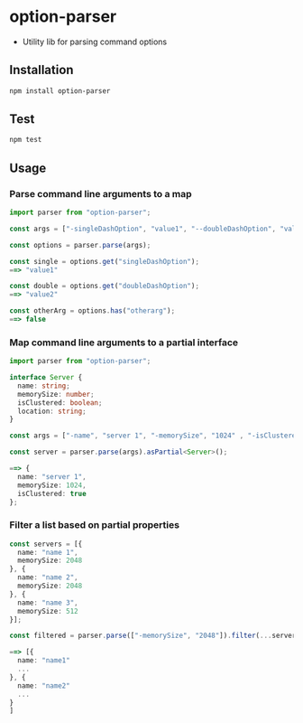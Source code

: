 # option-parser

- Utility lib for parsing command options

## Installation

```sh
npm install option-parser
```

## Test

```sh
npm test
```

## Usage

### Parse command line arguments to a map

```ts
import parser from "option-parser";

const args = ["-singleDashOption", "value1", "--doubleDashOption", "value2", "otherarg"];

const options = parser.parse(args);

const single = options.get("singleDashOption");
==> "value1"

const double = options.get("doubleDashOption");
==> "value2"

const otherArg = options.has("otherarg");
==> false
```

### Map command line arguments to a partial interface

```ts
import parser from "option-parser";

interface Server {
  name: string;
  memorySize: number;
  isClustered: boolean;
  location: string;
}

const args = ["-name", "server 1", "-memorySize", "1024" , "-isClustered", "true"];

const server = parser.parse(args).asPartial<Server>();

==> {
  name: "server 1",
  memorySize: 1024,
  isClustered: true
};
```

### Filter a list based on partial properties

```ts
const servers = [{
  name: "name 1",
  memorySize: 2048
}, {
  name: "name 2",
  memorySize: 2048
}, {
  name: "name 3",
  memorySize: 512
}];

const filtered = parser.parse(["-memorySize", "2048"]).filter(...servers);

==> [{
  name: "name1"
  ...
}, {
  name: "name2"
  ...
}
]
```
